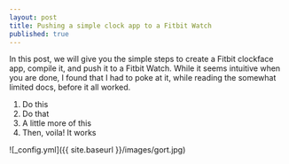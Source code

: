 ```yaml
---
layout: post
title: Pushing a simple clock app to a Fitbit Watch
published: true
---
```


In this post, we will give you the simple steps to create a Fitbit clockface app, compile it, and push it to a Fitbit Watch.  While it seems intuitive when you are done, I found that I had to poke at it, while reading the somewhat limited docs, before it all worked.

1. Do this
1. Do that
1. A little more of this
1. Then, voila!  It works

![_config.yml]({{ site.baseurl }}/images/gort.jpg)
